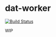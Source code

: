 
# dat-worker

[![Build Status](https://travis-ci.org/juliangruber/dat-worker.svg?branch=master)](https://travis-ci.org/juliangruber/dat-worker)

WIP
